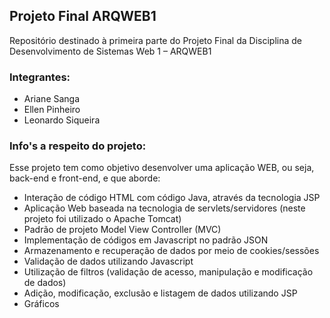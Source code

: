 ## Projeto Final ARQWEB1
Repositório destinado à primeira parte do Projeto Final da Disciplina de Desenvolvimento de Sistemas Web 1 – ARQWEB1

### Integrantes:
- Ariane Sanga
- Ellen Pinheiro
- Leonardo Siqueira

### Info's a respeito do projeto:
Esse projeto tem como objetivo desenvolver uma aplicação WEB, ou seja, back-end e front-end, e que aborde:
- Interação de código HTML com código Java, através da tecnologia JSP
- Aplicação Web baseada na tecnologia de servlets/servidores (neste projeto foi utilizado o Apache Tomcat)
- Padrão de projeto Model View Controller (MVC)
- Implementação de códigos em Javascript no padrão JSON
- Armazenamento e recuperação de dados por meio de cookies/sessões
- Validação de dados utilizando Javascript
- Utilização de filtros (validação de acesso, manipulação e modificação de dados)
- Adição, modificação, exclusão e listagem de dados utilizando JSP
- Gráficos
